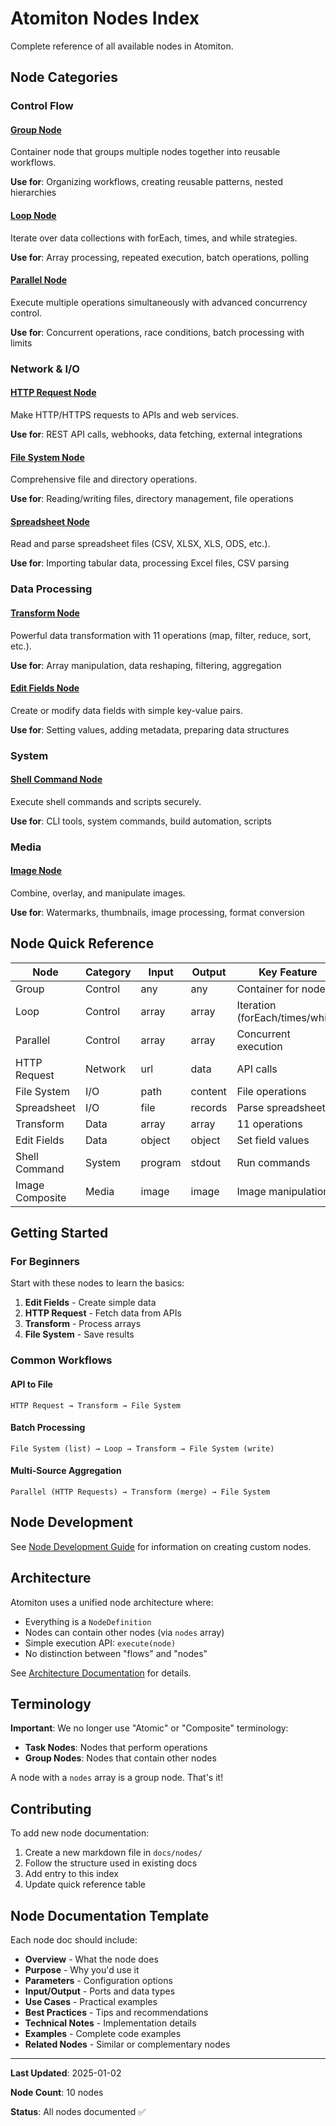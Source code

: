 # Atomiton Nodes Index

Complete reference of all available nodes in Atomiton.

## Node Categories

### Control Flow

#### [Group Node](./group.md)

Container node that groups multiple nodes together into reusable workflows.

**Use for**: Organizing workflows, creating reusable patterns, nested
hierarchies

#### [Loop Node](./loop.md)

Iterate over data collections with forEach, times, and while strategies.

**Use for**: Array processing, repeated execution, batch operations, polling

#### [Parallel Node](./parallel.md)

Execute multiple operations simultaneously with advanced concurrency control.

**Use for**: Concurrent operations, race conditions, batch processing with
limits

### Network & I/O

#### [HTTP Request Node](./http-request.md)

Make HTTP/HTTPS requests to APIs and web services.

**Use for**: REST API calls, webhooks, data fetching, external integrations

#### [File System Node](./file-system.md)

Comprehensive file and directory operations.

**Use for**: Reading/writing files, directory management, file operations

#### [Spreadsheet Node](./spreadsheet.md)

Read and parse spreadsheet files (CSV, XLSX, XLS, ODS, etc.).

**Use for**: Importing tabular data, processing Excel files, CSV parsing

### Data Processing

#### [Transform Node](./transform.md)

Powerful data transformation with 11 operations (map, filter, reduce, sort,
etc.).

**Use for**: Array manipulation, data reshaping, filtering, aggregation

#### [Edit Fields Node](./edit-fields.md)

Create or modify data fields with simple key-value pairs.

**Use for**: Setting values, adding metadata, preparing data structures

### System

#### [Shell Command Node](./shell-command.md)

Execute shell commands and scripts securely.

**Use for**: CLI tools, system commands, build automation, scripts

### Media

#### [Image Node](./image.md)

Combine, overlay, and manipulate images.

**Use for**: Watermarks, thumbnails, image processing, format conversion

## Node Quick Reference

| Node            | Category | Input   | Output  | Key Feature                     |
| --------------- | -------- | ------- | ------- | ------------------------------- |
| Group           | Control  | any     | any     | Container for nodes             |
| Loop            | Control  | array   | array   | Iteration (forEach/times/while) |
| Parallel        | Control  | array   | array   | Concurrent execution            |
| HTTP Request    | Network  | url     | data    | API calls                       |
| File System     | I/O      | path    | content | File operations                 |
| Spreadsheet     | I/O      | file    | records | Parse spreadsheets              |
| Transform       | Data     | array   | array   | 11 operations                   |
| Edit Fields     | Data     | object  | object  | Set field values                |
| Shell Command   | System   | program | stdout  | Run commands                    |
| Image Composite | Media    | image   | image   | Image manipulation              |

## Getting Started

### For Beginners

Start with these nodes to learn the basics:

1. **Edit Fields** - Create simple data
2. **HTTP Request** - Fetch data from APIs
3. **Transform** - Process arrays
4. **File System** - Save results

### Common Workflows

#### API to File

```
HTTP Request → Transform → File System
```

#### Batch Processing

```
File System (list) → Loop → Transform → File System (write)
```

#### Multi-Source Aggregation

```
Parallel (HTTP Requests) → Transform (merge) → File System
```

## Node Development

See [Node Development Guide](./README.md) for information on creating custom
nodes.

## Architecture

Atomiton uses a unified node architecture where:

- Everything is a `NodeDefinition`
- Nodes can contain other nodes (via `nodes` array)
- Simple execution API: `execute(node)`
- No distinction between "flows" and "nodes"

See [Architecture Documentation](../../.claude/ARCHITECTURE.md) for details.

## Terminology

**Important**: We no longer use "Atomic" or "Composite" terminology:

- **Task Nodes**: Nodes that perform operations
- **Group Nodes**: Nodes that contain other nodes

A node with a `nodes` array is a group node. That's it!

## Contributing

To add new node documentation:

1. Create a new markdown file in `docs/nodes/`
2. Follow the structure used in existing docs
3. Add entry to this index
4. Update quick reference table

## Node Documentation Template

Each node doc should include:

- **Overview** - What the node does
- **Purpose** - Why you'd use it
- **Parameters** - Configuration options
- **Input/Output** - Ports and data types
- **Use Cases** - Practical examples
- **Best Practices** - Tips and recommendations
- **Technical Notes** - Implementation details
- **Examples** - Complete code examples
- **Related Nodes** - Similar or complementary nodes

---

**Last Updated**: 2025-01-02

**Node Count**: 10 nodes

**Status**: All nodes documented ✅

